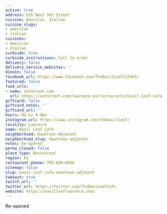```yaml
---
active: true
address: 616 West 9th Street
cuisine: American, Italian
cuisine_slugs:
- american
- italian
cuisines:
- American
- Italian
curbside: true
curbside_instructions: Call to order
delivery: false
delivery_service_websites: ''
dinein: false
facebook_url: https://www.facebook.com/TheBasilLeafCafeKS/
featured: false
food_urls:
- name: eatstreet.com
  url: https://eatstreet.com/lawrence-ks/restaurants/basil-leaf-cafe
giftcard: false
giftcard_notes: ''
giftcard_url: ''
hours: Mo-Su 4-9pm
instagram_url: https://www.instagram.com/thebasilleaf/
locality: Lawrence
name: Basil Leaf Café
neighborhood: Downtown-Adjacent
neighborhood_slug: downtown-adjacent
notes: Re-opened
perma_closed: false
place_type: Restaurant
region: KS
restaurant_phone: 785-856-0459
sitemap: false
slug: basil-leaf-cafe-downtown-adjacent
takeout: true
twitch_url: ''
twitter_url: https://twitter.com/TheBasiLeafCafe
website: https://basilleaflawrence.com/
---
```


Re-opened